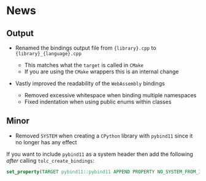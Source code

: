 # News #

## Output ##

* Renamed the bindings output file from `{library}.cpp` to `{library}_{language}.cpp`
  * This matches what the `target` is called in `CMake`
  * If you are using the `CMake` wrappers this is an internal change

* Vastly improved the readability of the `WebAssembly` bindings
  * Removed excessive whitespace when binding multiple namespaces
  * Fixed indentation when using public enums within classes


## Minor ##

* Removed `SYSTEM` when creating a `CPython` library with `pybind11` since it no longer has any effect

If you want to include `pybind11` as a system header then add the following *after* calling `tolc_create_bindings`:

```cmake
set_property(TARGET pybind11::pybind11 APPEND PROPERTY NO_SYSTEM_FROM_IMPORTED)
```
